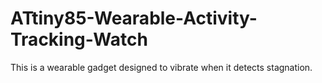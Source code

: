 # ATtiny85-Wearable-Activity-Tracking-Watch
This is a wearable gadget designed to vibrate when it detects stagnation.
